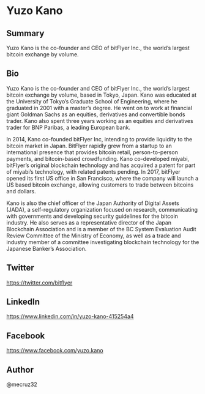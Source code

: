 # Yuzo Kano

## Summary
Yuzo Kano is the co-founder and CEO of bitFlyer Inc., the world’s largest bitcoin exchange by volume.

## Bio
Yuzo Kano is the co-founder and CEO of bitFlyer Inc., the world’s largest bitcoin exchange by volume, based in Tokyo, Japan. Kano was educated at the University of Tokyo’s Graduate School of Engineering, where he graduated in 2001 with a master’s degree. He went on to work at financial giant Goldman Sachs as an equities, derivatives and convertible bonds trader. Kano also spent three years working as an equities and derivatives trader for BNP Paribas, a leading European bank. 

In 2014, Kano co-founded bitFlyer Inc, intending to provide liquidity to the bitcoin market in Japan. BitFlyer rapidly grew from a startup to an international presence that provides bitcoin retail, person-to-person payments, and bitcoin-based crowdfunding. Kano co-developed miyabi, bitFlyer’s original blockchain technology and has acquired a patent for part of miyabi’s technology, with related patents pending. In 2017, bitFlyer opened its first US office in San Francisco, where the company will launch a US based bitcoin exchange, allowing customers to trade between bitcoins and dollars.

Kano is also the chief officer of the Japan Authority of Digital Assets (JADA), a self-regulatory organization focused on research, communicating with governments and developing security guidelines for the bitcoin industry. He also serves as a representative director of the Japan Blockchain Association and is a member of the BC System Evaluation Audit Review Committee of the Ministry of Economy, as well as a trade and industry member of a committee investigating blockchain technology for the Japanese Banker’s Association. 

## Twitter
https://twitter.com/bitflyer

## LinkedIn
https://www.linkedin.com/in/yuzo-kano-415254a4

## Facebook
https://www.facebook.com/yuzo.kano

## Author
@mecruz32
